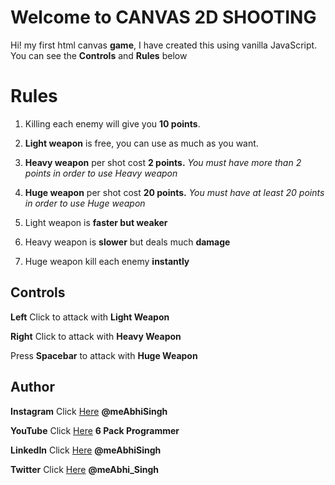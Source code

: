 ﻿# Welcome to CANVAS 2D SHOOTING

Hi!  my first html canvas **game**, I have created this using vanilla JavaScript. 
You can see the **Controls** and **Rules** below

# Rules

 1. Killing each enemy will give you **10 points**.
 2. **Light weapon** is free, you can use as much as you want.
 3. **Heavy weapon** per shot cost **2 points.** *You must have more than 2 points in order to use Heavy weapon*
 4. **Huge weapon** per shot cost **20 points.** *You must have at least 20 points in order to use Huge weapon*

 5. Light weapon is **faster but weaker** 
 6. Heavy weapon is **slower** but deals much **damage**
 7. Huge weapon kill each enemy **instantly**
 

## Controls

**Left** Click to attack with **Light Weapon** 

**Right** Click to attack with **Heavy Weapon**


Press **Spacebar** to attack with **Huge Weapon**


## Author

**Instagram** Click [Here](https://www.instagram.com/meabhisingh) **@meAbhiSingh**


**YouTube** Click [Here](https://www.youtube.com/channel/UCO7afj9AUo0zV69pqEYhcjw/) **6 Pack Programmer**


**LinkedIn** Click [Here](https://in.linkedin.com/in/meabhisingh) **@meAbhiSingh**


**Twitter** Click [Here](https://twitter.com/meAbhi_Singh) **@meAbhi_Singh**
